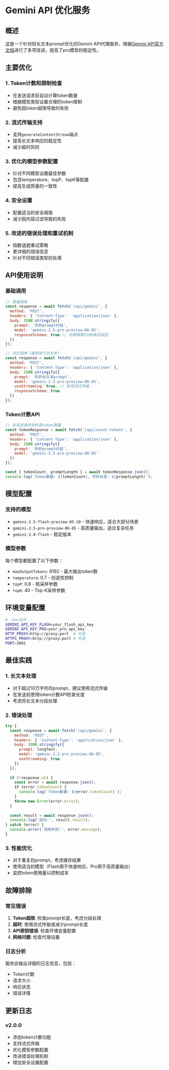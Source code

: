 # Gemini API 优化服务

## 概述

这是一个针对较长文本prompt优化的Gemini API代理服务，根据[Gemini API官方文档](https://ai.google.dev/gemini-api/docs/get-started/tutorial?lang=web&hl=zh-cn#count-tokens)进行了多项改进，提高了pro模型的稳定性。

## 主要优化

### 1. Token计数和限制检查
- 在发送请求前自动计算token数量
- 根据模型类型设置合理的token限制
- 避免因token超限导致的失败

### 2. 流式传输支持
- 支持`generateContentStream`端点
- 提高长文本响应的稳定性
- 减少超时风险

### 3. 优化的模型参数配置
- 针对不同模型设置最佳参数
- 包含temperature、topP、topK等配置
- 提高生成质量的一致性

### 4. 安全设置
- 配置适当的安全阈值
- 减少因内容过滤导致的失败

### 5. 改进的错误处理和重试机制
- 指数退避重试策略
- 更详细的错误信息
- 针对不同错误类型的处理

## API使用说明

### 基础调用

```javascript
// 普通调用
const response = await fetch('/api/gemini', {
  method: 'POST',
  headers: { 'Content-Type': 'application/json' },
  body: JSON.stringify({
    prompt: '你的prompt内容',
    model: 'gemini-2.5-pro-preview-06-05',
    responseSchema: true // 如果需要JSON格式返回
  })
});

// 流式调用（推荐用于长文本）
const response = await fetch('/api/gemini', {
  method: 'POST',
  headers: { 'Content-Type': 'application/json' },
  body: JSON.stringify({
    prompt: '你的长文本prompt',
    model: 'gemini-2.5-pro-preview-06-05',
    useStreaming: true, // 启用流式传输
    responseSchema: true
  })
});
```

### Token计数API

```javascript
// 在发送请求前检查token数量
const tokenResponse = await fetch('/api/count-tokens', {
  method: 'POST',
  headers: { 'Content-Type': 'application/json' },
  body: JSON.stringify({
    prompt: '你的prompt内容',
    model: 'gemini-2.5-pro-preview-06-05'
  })
});

const { tokenCount, promptLength } = await tokenResponse.json();
console.log(`Token数量: ${tokenCount}, 字符长度: ${promptLength}`);
```

## 模型配置

### 支持的模型
- `gemini-2.5-flash-preview-05-20` - 快速响应，适合大部分场景
- `gemini-2.5-pro-preview-06-05` - 高质量输出，适合复杂任务
- `gemini-2.0-flash` - 稳定版本

### 模型参数
每个模型都配置了以下参数：
- `maxOutputTokens`: 8192 - 最大输出token数
- `temperature`: 0.7 - 创造性控制
- `topP`: 0.8 - 核采样参数
- `topK`: 40 - Top-K采样参数

## 环境变量配置

```bash
# .env文件
GEMINI_API_KEY_FLASH=your_flash_api_key
GEMINI_API_KEY_PRO=your_pro_api_key
HTTP_PROXY=http://proxy:port  # 可选
HTTPS_PROXY=http://proxy:port # 可选
PORT=3001
```

## 最佳实践

### 1. 长文本处理
- 对于超过10万字符的prompt，建议使用流式传输
- 在发送前使用token计数API检查长度
- 考虑将长文本分段处理

### 2. 错误处理
```javascript
try {
  const response = await fetch('/api/gemini', {
    method: 'POST',
    headers: { 'Content-Type': 'application/json' },
    body: JSON.stringify({
      prompt: longText,
      model: 'gemini-2.5-pro-preview-06-05',
      useStreaming: true
    })
  });
  
  if (!response.ok) {
    const error = await response.json();
    if (error.tokenCount) {
      console.log(`Token数量: ${error.tokenCount}`);
    }
    throw new Error(error.error);
  }
  
  const result = await response.json();
  console.log('成功:', result.result);
} catch (error) {
  console.error('调用失败:', error.message);
}
```

### 3. 性能优化
- 对于重复的prompt，考虑缓存结果
- 使用适当的模型（Flash用于快速响应，Pro用于高质量输出）
- 监控token使用量以控制成本

## 故障排除

### 常见错误
1. **Token超限**: 检查prompt长度，考虑分段处理
2. **超时**: 使用流式传输或减少prompt长度
3. **API密钥错误**: 检查环境变量配置
4. **网络问题**: 检查代理设置

### 日志分析
服务会输出详细的日志信息，包括：
- Token计数
- 请求大小
- 响应状态
- 错误详情

## 更新日志

### v2.0.0
- 添加token计数功能
- 支持流式传输
- 优化模型参数配置
- 改进错误处理机制
- 增加安全设置配置 